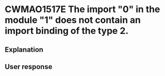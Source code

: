 # CWMAO1517E The import "0" in the module "1" does not contain an import binding of the type 2.

## Explanation

## User response